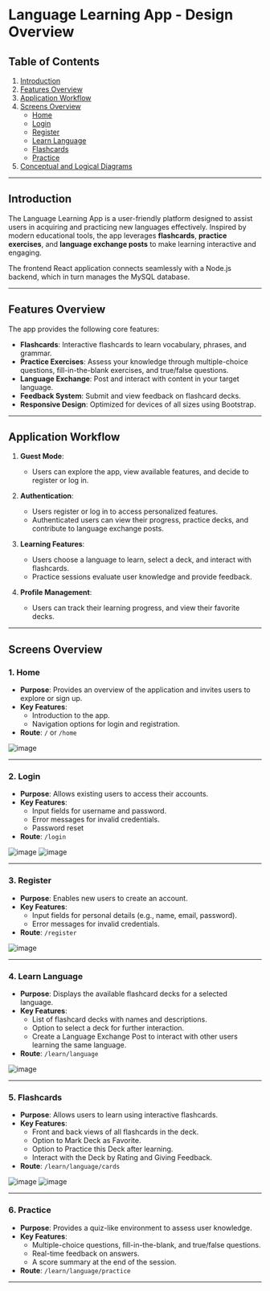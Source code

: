 
# Language Learning App - Design Overview

## Table of Contents
1. [Introduction](#introduction)
2. [Features Overview](#features-overview)
3. [Application Workflow](#application-workflow)
4. [Screens Overview](#screens-overview)
    - [Home](#home)
    - [Login](#login)
    - [Register](#register)
    - [Learn Language](#learn-language)
    - [Flashcards](#flashcards)
    - [Practice](#practice)
5. [Conceptual and Logical Diagrams](#conceptual-and-logical-diagrams)

---

## Introduction

The Language Learning App is a user-friendly platform designed to assist users in acquiring and practicing new languages effectively. Inspired by modern educational tools, the app leverages **flashcards**, **practice exercises**, and **language exchange posts** to make learning interactive and engaging. 

The frontend React application connects seamlessly with a Node.js backend, which in turn manages the MySQL database.

---

## Features Overview

The app provides the following core features:
- **Flashcards**: Interactive flashcards to learn vocabulary, phrases, and grammar.
- **Practice Exercises**: Assess your knowledge through multiple-choice questions, fill-in-the-blank exercises, and true/false questions.
- **Language Exchange**: Post and interact with content in your target language.
- **Feedback System**: Submit and view feedback on flashcard decks.
- **Responsive Design**: Optimized for devices of all sizes using Bootstrap.

---

## Application Workflow

1. **Guest Mode**:
   - Users can explore the app, view available features, and decide to register or log in.

2. **Authentication**:
   - Users register or log in to access personalized features.
   - Authenticated users can view their progress, practice decks, and contribute to language exchange posts.

3. **Learning Features**:
   - Users choose a language to learn, select a deck, and interact with flashcards.
   - Practice sessions evaluate user knowledge and provide feedback.

4. **Profile Management**:
   - Users can track their learning progress, and view their favorite decks.

---

## Screens Overview

### 1. Home
- **Purpose**: Provides an overview of the application and invites users to explore or sign up.
- **Key Features**:
  - Introduction to the app.
  - Navigation options for login and registration.
- **Route**: `/` or `/home`

![image](https://github.com/user-attachments/assets/9f3b4b98-603e-4cc7-a8a5-9005647eca38)


---

### 2. Login
- **Purpose**: Allows existing users to access their accounts.
- **Key Features**:
  - Input fields for username and password.
  - Error messages for invalid credentials.
  - Password reset
- **Route**: `/login`

![image](https://github.com/user-attachments/assets/ccd58122-3483-4671-a9c8-bf13ba0a7696)
![image](https://github.com/user-attachments/assets/961bcbbc-7f13-4fb4-92d7-8610d38d055f)


---

### 3. Register
- **Purpose**: Enables new users to create an account.
- **Key Features**:
  - Input fields for personal details (e.g., name, email, password).
  - Error messages for invalid credentials.
- **Route**: `/register`

![image](https://github.com/user-attachments/assets/c4bd0648-3843-4e70-b8b8-1a81d05af7d9)

---

### 4. Learn Language
- **Purpose**: Displays the available flashcard decks for a selected language.
- **Key Features**:
  - List of flashcard decks with names and descriptions.
  - Option to select a deck for further interaction.
  - Create a Language Exchange Post to interact with other users learning the same language.
- **Route**: `/learn/language`

![image](https://github.com/user-attachments/assets/1767df36-b0cd-4a25-afc2-1ed35bd18b13)


---

### 5. Flashcards
- **Purpose**: Allows users to learn using interactive flashcards.
- **Key Features**:
  - Front and back views of all flashcards in the deck.
  - Option to Mark Deck as Favorite.
  - Option to Practice this Deck after learning.
  - Interact with the Deck by Rating and Giving Feedback.
- **Route**: `/learn/language/cards`

![image](https://github.com/user-attachments/assets/82b546eb-3342-499a-b0aa-cbb6c9bde0d1)
![image](https://github.com/user-attachments/assets/df80f02d-5d2d-44e6-8227-05bf6568c01f)


---

### 6. Practice
- **Purpose**: Provides a quiz-like environment to assess user knowledge.
- **Key Features**:
  - Multiple-choice questions, fill-in-the-blank, and true/false questions.
  - Real-time feedback on answers.
  - A score summary at the end of the session.
- **Route**: `/learn/language/practice`

---
